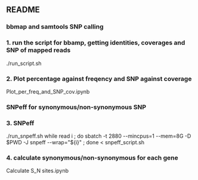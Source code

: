 ## README

### bbmap and samtools SNP calling
### 1. run the script for bbamp, getting identities, coverages and SNP of mapped reads
./run_script.sh

### 2. Plot percentage against freqency and SNP against coverage
Plot_per_freq_and_SNP_cov.ipynb

### SNPeff for synonymous/non-synonymous SNP 
### 3. SNPeff
./run_snpeff.sh
while read i ; do sbatch -t 2880 --mincpus=1 --mem=8G -D $PWD -J snpeff --wrap="${i}" ; done < snpeff_script.sh

### 4. calculate synonymous/non-synonymous for each gene
Calculate S_N sites.ipynb